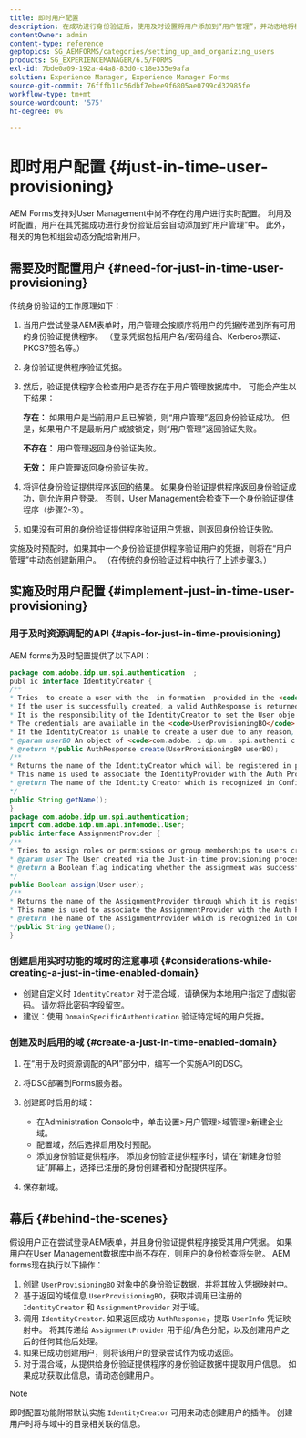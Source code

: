 ```yaml
---
title: 即时用户配置
description: 在成功进行身份验证后，使用及时设置将用户添加到“用户管理”，并动态地将相关角色和组分配给新用户。
contentOwner: admin
content-type: reference
geptopics: SG_AEMFORMS/categories/setting_up_and_organizing_users
products: SG_EXPERIENCEMANAGER/6.5/FORMS
exl-id: 7bde0a09-192a-44a8-83d0-c18e335e9afa
solution: Experience Manager, Experience Manager Forms
source-git-commit: 76fffb11c56dbf7ebee9f6805ae0799cd32985fe
workflow-type: tm+mt
source-wordcount: '575'
ht-degree: 0%

---
```


# 即时用户配置 {#just-in-time-user-provisioning}

AEM Forms支持对User Management中尚不存在的用户进行实时配置。 利用及时配置，用户在其凭据成功进行身份验证后会自动添加到“用户管理”中。 此外，相关的角色和组会动态分配给新用户。

## 需要及时配置用户 {#need-for-just-in-time-user-provisioning}

传统身份验证的工作原理如下：

1. 当用户尝试登录AEM表单时，用户管理会按顺序将用户的凭据传递到所有可用的身份验证提供程序。 （登录凭据包括用户名/密码组合、Kerberos票证、PKCS7签名等。）
1. 身份验证提供程序验证凭据。
1. 然后，验证提供程序会检查用户是否存在于用户管理数据库中。 可能会产生以下结果：

   **存在：** 如果用户是当前用户且已解锁，则“用户管理”返回身份验证成功。 但是，如果用户不是最新用户或被锁定，则“用户管理”返回验证失败。

   **不存在：** 用户管理返回身份验证失败。

   **无效：** 用户管理返回身份验证失败。

1. 将评估身份验证提供程序返回的结果。 如果身份验证提供程序返回身份验证成功，则允许用户登录。 否则，User Management会检查下一个身份验证提供程序（步骤2-3）。
1. 如果没有可用的身份验证提供程序验证用户凭据，则返回身份验证失败。

实施及时预配时，如果其中一个身份验证提供程序验证用户的凭据，则将在“用户管理”中动态创建新用户。 （在传统的身份验证过程中执行了上述步骤3。）

## 实施及时用户配置 {#implement-just-in-time-user-provisioning}

### 用于及时资源调配的API {#apis-for-just-in-time-provisioning}

AEM forms为及时配置提供了以下API：

```java
package com.adobe.idp.um.spi.authentication  ;
publ ic interface IdentityCreator {
/**
* Tries  to create a user with the  in formation  provided in the <code>UserProvisioningBO</code> object.
* If the user is successfully created, a valid AuthResponse is returned along with the information using which the user was created.
* It is the responsibility of the IdentityCreator to set the User obje ct  in the cre dential map with th e  ke y  <code>UMA u thenticationUtil.authenticatedUserKey</code>
* The credentials are available in the <code>UserProvisioningBO</code> object in the 'credentials' property.
* If the IdentityCreator is unable to create a user due to any reason, it returns <code>null</code>
* @param userBO An object of <code>com.adobe. i dp.um . spi.authenti c ationUserProvisioningBO</code>
* @return */public AuthResponse create(UserProvisioningBO userBO);
/**
* Returns the name of the IdentityCreator which will be registered in preferences.
* This name is used to associate the IdentityProvider with the Auth Provider Configuration in the domain.
* @return The name of the Identity Creator which is recognized in Configuration.
*/
public String getName();
}
package com.adobe.idp.um.spi.authentication;
import com.adobe.idp.um.api.infomodel.User;
public interface AssignmentProvider {
/**
* Tries to assign roles or permissions or group memberships to users created via Just-in-time provisioning.
* @param user The User created via the Just-in-time provisioning process.
* @return a Boolean flag indicating whether the assignment was successful or not.
*/
public Boolean assign(User user);
/**
* Returns the name of the AssignmentProvider through which it is registered under preferences.
* This name is used to associate the AssignmentProvider with the Auth Provider Configuration in the domain.
* @return The name of the AssignmentProvider which is recognized in Configuration.
*/public String getName();
}
```

### 创建启用实时功能的域时的注意事项 {#considerations-while-creating-a-just-in-time-enabled-domain}

* 创建自定义时 `IdentityCreator` 对于混合域，请确保为本地用户指定了虚拟密码。 请勿将此密码字段留空。
* 建议：使用 `DomainSpecificAuthentication` 验证特定域的用户凭据。

### 创建及时启用的域 {#create-a-just-in-time-enabled-domain}

1. 在“用于及时资源调配的API”部分中，编写一个实施API的DSC。
1. 将DSC部署到Forms服务器。
1. 创建即时启用的域：

   * 在Administration Console中，单击设置>用户管理>域管理>新建企业域。
   * 配置域，然后选择启用及时预配。 <!--Fix broken link (See Setting up and managing domains).-->
   * 添加身份验证提供程序。 添加身份验证提供程序时，请在“新建身份验证”屏幕上，选择已注册的身份创建者和分配提供程序。

1. 保存新域。

## 幕后 {#behind-the-scenes}

假设用户正在尝试登录AEM表单，并且身份验证提供程序接受其用户凭据。 如果用户在User Management数据库中尚不存在，则用户的身份检查将失败。 AEM forms现在执行以下操作：

1. 创建 `UserProvisioningBO` 对象中的身份验证数据，并将其放入凭据映射中。
1. 基于返回的域信息 `UserProvisioningBO`，获取并调用已注册的 `IdentityCreator` 和 `AssignmentProvider` 对于域。
1. 调用 `IdentityCreator`. 如果返回成功 `AuthResponse`，提取 `UserInfo` 凭证映射中。 将其传递给 `AssignmentProvider` 用于组/角色分配，以及创建用户之后的任何其他后处理。
1. 如果已成功创建用户，则将该用户的登录尝试作为成功返回。
1. 对于混合域，从提供给身份验证提供程序的身份验证数据中提取用户信息。 如果成功获取此信息，请动态创建用户。

>[!NOTE]
>
>即时配置功能附带默认实施 `IdentityCreator` 可用来动态创建用户的插件。 创建用户时将与域中的目录相关联的信息。

